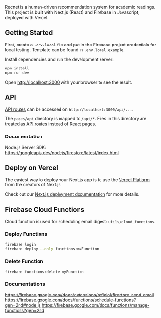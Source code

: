 Recnet is a human-driven recommendation system for academic readings. This project is built with Next.js (React) and Firebase in Javascript, deployed with Vercel.

## Getting Started

First, create a `.env.local` file and put in the Firebase project credentials for local testing. Template can be found in `.env.local.example`.


Install dependencies and run the development server:

```bash
npm install
npm run dev
```

Open [http://localhost:3000](http://localhost:3000) with your browser to see the result.

## API

[API routes](https://nextjs.org/docs/api-routes/introduction) can be accessed on `http://localhost:3000/api/...`.

The `pages/api` directory is mapped to `/api/*`. Files in this directory are treated as [API routes](https://nextjs.org/docs/api-routes/introduction) instead of React pages.

### Documentation
Node.js Server SDK: https://googleapis.dev/nodejs/firestore/latest/index.html

## Deploy on Vercel

The easiest way to deploy your Next.js app is to use the [Vercel Platform](https://vercel.com/new?utm_medium=default-template&filter=next.js&utm_source=create-next-app&utm_campaign=create-next-app-readme) from the creators of Next.js.

Check out our [Next.js deployment documentation](https://nextjs.org/docs/deployment) for more details.

## Firebase Cloud Functions
Cloud function is used for scheduling email digest: `utils/cloud_functions`.

### Deploy Functions
```bash
firebase login
firebase deploy --only functions:myFunction
```

### Delete Function
```bash
firebase functions:delete myFunction
```

### Documentations
https://firebase.google.com/docs/extensions/official/firestore-send-email
https://firebase.google.com/docs/functions/schedule-functions?gen=2nd#node.js
https://firebase.google.com/docs/functions/manage-functions?gen=2nd

